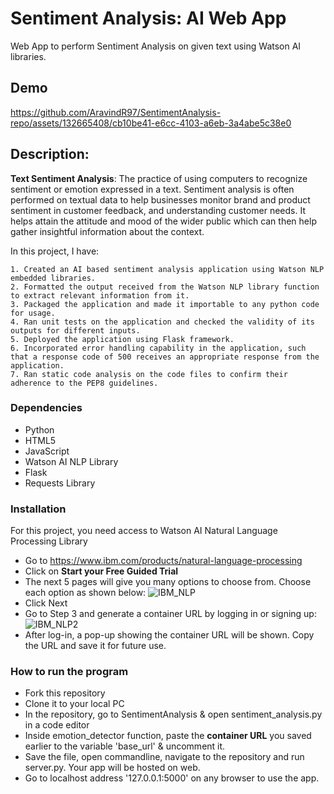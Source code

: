 # Sentiment Analysis: AI Web App

Web App to perform Sentiment Analysis on given text using Watson AI libraries.

## Demo

https://github.com/AravindR97/SentimentAnalysis-repo/assets/132665408/cb10be41-e6cc-4103-a6eb-3a4abe5c38e0

## Description:
**Text Sentiment Analysis**: The practice of using computers to recognize sentiment or emotion expressed in a text. Sentiment analysis is often performed on textual data to help businesses monitor brand and product sentiment in customer feedback, and understanding customer needs. It helps attain the attitude and mood of the wider public which can then help gather insightful information about the context.

In this project, I have:

	1. Created an AI based sentiment analysis application using Watson NLP embedded libraries.
	2. Formatted the output received from the Watson NLP library function to extract relevant information from it.
	3. Packaged the application and made it importable to any python code for usage.
	4. Ran unit tests on the application and checked the validity of its outputs for different inputs.
	5. Deployed the application using Flask framework.
	6. Incorporated error handling capability in the application, such that a response code of 500 receives an appropriate response from the application.
	7. Ran static code analysis on the code files to confirm their adherence to the PEP8 guidelines.

### Dependencies
* Python
* HTML5
* JavaScript
* Watson AI NLP Library
* Flask
* Requests Library

### Installation
For this project, you need access to Watson AI Natural Language Processing Library
* Go to https://www.ibm.com/products/natural-language-processing
* Click on **Start your Free Guided Trial**
* The next 5 pages will give you many options to choose from. Choose each option as shown below:
![IBM_NLP](https://github.com/AravindR97/SentimentAnalysis-repo/assets/132665408/cb3c2eac-93f1-4e0a-bb34-6cee3122a141)
* Click Next
* Go to Step 3 and generate a container URL by logging in or signing up:
![IBM_NLP2](https://github.com/AravindR97/SentimentAnalysis-repo/assets/132665408/ce48a2d3-42f9-41c7-993c-70a5f9d0583d)
* After log-in, a pop-up showing the container URL will be shown. Copy the URL and save it for future use.

### How to run the program
* Fork this repository
* Clone it to your local PC
* In the repository, go to SentimentAnalysis & open sentiment_analysis.py in a code editor
* Inside emotion_detector function, paste the **container URL** you saved earlier to the variable 'base_url' & uncomment it.
* Save the file, open commandline, navigate to the repository and run server.py. Your app will be hosted on web.
* Go to localhost address '127.0.0.1:5000' on any browser to use the app.
